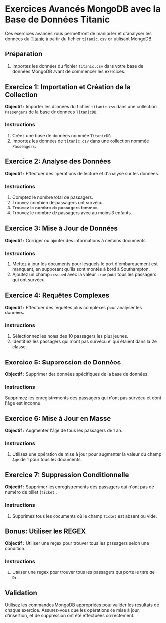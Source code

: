 # Exercices Avancés MongoDB avec la Base de Données Titanic

Ces exercices avancés vous permettront de manipuler et d'analyser les données du [Titanic](https://www.kaggle.com/datasets/brendan45774/test-file?select=tested.csv) à partir du fichier `titanic.csv` en utilisant MongoDB.

## Préparation

1. Importez les données du fichier `titanic.csv` dans votre base de données MongoDB avant de commencer les exercices.

## Exercice 1: Importation et Création de la Collection

**Objectif :** Importer les données du fichier `titanic.csv` dans une collection `Passengers` de la base de données `TitanicDB`.

### Instructions

1. Créez une base de données nommée `TitanicDB`.
2. Importez les données de `titanic.csv` dans une collection nommée `Passengers`.

## Exercice 2: Analyse des Données

**Objectif :** Effectuer des opérations de lecture et d'analyse sur les données.

### Instructions

1. Comptez le nombre total de passagers.
2. Trouvez combien de passagers ont survécu.
3. Trouvez le nombre de passagers femmes.
4. Trouvez le nombre de passagers avec au moins 3 enfants.

## Exercice 3: Mise à Jour de Données

**Objectif :** Corriger ou ajouter des informations à certains documents.

### Instructions

1. Mettez à jour les documents pour lesquels le port d'embarquement est manquant, en supposant qu'ils sont montés à bord à Southampton.
2. Ajoutez un champ `rescued` avec la valeur `true` pour tous les passagers qui ont survécu.

## Exercice 4: Requêtes Complexes

**Objectif :** Effectuer des requêtes plus complexes pour analyser les données.

### Instructions

1. Sélectionnez les noms des 10 passagers les plus jeunes.
2. Identifiez les passagers qui n'ont pas survécu et qui étaient dans la 2e classe.

## Exercice 5: Suppression de Données

**Objectif :** Supprimer des données spécifiques de la base de données.

### Instructions

Supprimez les enregistrements des passagers qui n'ont pas survécu et dont l'âge est inconnu.

## Exercice 6: Mise à Jour en Masse

**Objectif :** Augmenter l'âge de tous les passagers de 1 an.

### Instructions

1. Utilisez une opération de mise à jour pour augmenter la valeur du champ `Age` de 1 pour tous les documents.

## Exercice 7: Suppression Conditionnelle

**Objectif :** Supprimer les enregistrements des passagers qui n'ont pas de numéro de billet (`Ticket`).

### Instructions

1. Supprimez tous les documents où le champ `Ticket` est absent ou vide.

## Bonus: Utiliser les REGEX

**Objectif :** Utiliser une regex pour trouver tous les passagers selon une condition.

### Instructions

1. Utiliser une regex pour trouver tous les passagers qui porte le titre de `Dr.`

## Validation

Utilisez les commandes MongoDB appropriées pour valider les résultats de chaque exercice. Assurez-vous que les opérations de mise à jour, d'insertion, et de suppression ont été effectuées correctement.
